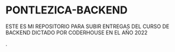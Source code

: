 # PONTLEZICA-BACKEND

ESTE ES MI REPOSITORIO PARA SUBIR ENTREGAS DEL CURSO DE BACKEND DICTADO POR CODERHOUSE EN EL AÑO 2022

.
